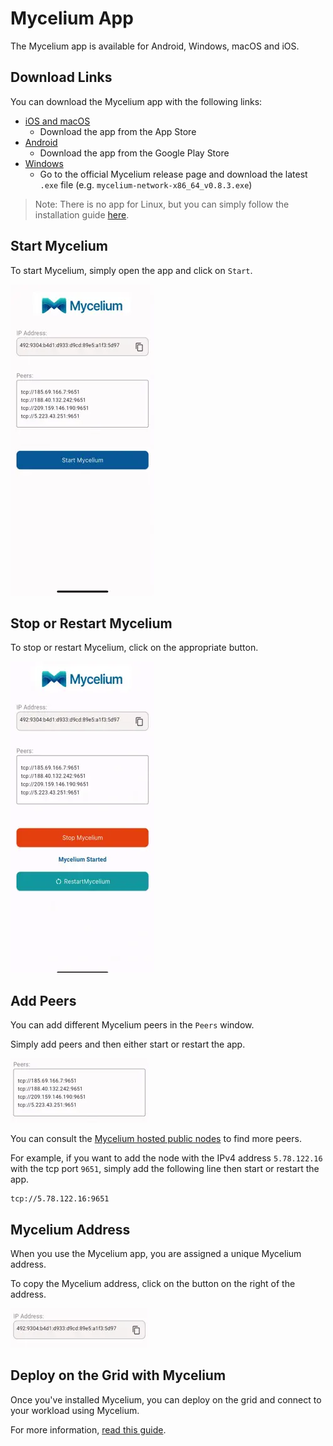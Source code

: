 # Mycelium App

The Mycelium app is available for Android, Windows, macOS and iOS.

## Download Links

You can download the Mycelium app with the following links:

- [iOS and macOS](https://apps.apple.com/app/id6504277565)
  - Download the app from the App Store
- [Android](https://play.google.com/store/apps/details?id=tech.threefold.mycelium)
  - Download the app from the Google Play Store
- [Windows](https://github.com/threefoldtech/myceliumflut/releases)
  - Go to the official Mycelium release page and download the latest `.exe` file (e.g. `mycelium-network-x86_64_v0.8.3.exe`)

> Note: There is no app for Linux, but you can simply follow the installation guide [here](./installation.md).

## Start Mycelium

To start Mycelium, simply open the app and click on `Start`.

![](./img/mycelium_1.png)

## Stop or Restart Mycelium

To stop or restart Mycelium, click on the appropriate button.

![](./img/mycelium_2.png)

## Add Peers

You can add different Mycelium peers in the `Peers` window.

Simply add peers and then either start or restart the app.

![](./img/mycelium_3.png)

You can consult the [Mycelium hosted public nodes](./information.md#hosted-public-nodes) to find more peers.

For example, if you want to add the node with the IPv4 address `5.78.122.16` with the tcp port `9651`, simply add the following line then start or restart the app.

```
tcp://5.78.122.16:9651
```

## Mycelium Address

When you use the Mycelium app, you are assigned a unique Mycelium address.

To copy the Mycelium address, click on the button on the right of the address.

![](./img/mycelium_4.png)

## Deploy on the Grid with Mycelium

Once you've installed Mycelium, you can deploy on the grid and connect to your workload using Mycelium.

For more information, [read this guide](../getstarted/ssh_guide/ssh_openssh.md).